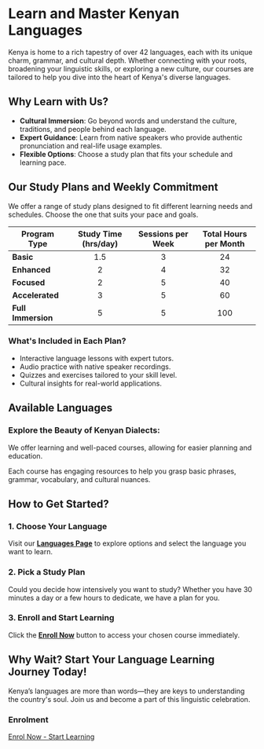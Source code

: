 <!-- Enrol To Learn -->

<!-- Language School In Kenya - 

The Language School in Kenya
Cell: +254 111-333-222

Email: info@languageschoolkenya.org

Location: Chania Ave. Kilimani, Nairobi, Kenya

-->
<!-- // Write section -->

# Learn and Master Kenyan Languages

Kenya is home to a rich tapestry of over 42 languages, each with its unique charm, grammar, and cultural depth. Whether connecting with your roots, broadening your linguistic skills, or exploring a new culture, our courses are tailored to help you dive into the heart of Kenya's diverse languages.

## Why Learn with Us?

- **Cultural Immersion**: Go beyond words and understand the culture, traditions, and people behind each language.  
- **Expert Guidance**: Learn from native speakers who provide authentic pronunciation and real-life usage examples.  
- **Flexible Options**: Choose a study plan that fits your schedule and learning pace.  

## Our Study Plans and Weekly Commitment

We offer a range of study plans designed to fit different learning needs and schedules. Choose the one that suits your pace and goals.

| **Program Type**   | **Study Time (hrs/day)** | **Sessions per Week** | **Total Hours per Month** |
|-------------------|:------------------------:|:----------------------:|:--------------------------:|
| **Basic**          | 1.5                      | 3                      | 24                         |
| **Enhanced**       | 2                        | 4                      | 32                         |
| **Focused**        | 2                        | 5                      | 40                         |
| **Accelerated**    | 3                        | 5                      | 60                         |
| **Full Immersion** | 5                        | 5                      | 100                        |

### What's Included in Each Plan?
- Interactive language lessons with expert tutors.  
- Audio practice with native speaker recordings.  
- Quizzes and exercises tailored to your skill level.  
- Cultural insights for real-world applications.  

## Available Languages

### Explore the Beauty of Kenyan Dialects:
We offer learning and well-paced courses, allowing for easier planning and education.

Each course has engaging resources to help you grasp basic phrases, grammar, vocabulary, and cultural nuances.

## How to Get Started?

### 1. **Choose Your Language**
Visit our **[Languages Page](#)** to explore options and select the language you want to learn.

### 2. **Pick a Study Plan**
Could you decide how intensively you want to study? Whether you have 30 minutes a day or a few hours to dedicate, we have a plan for you.

### 3. **Enroll and Start Learning**
Click the **[Enroll Now](/contact.md)** button to access your chosen course immediately.  

## Why Wait? Start Your Language Learning Journey Today!

Kenya’s languages are more than words—they are keys to understanding the country's soul. Join us and become a part of this linguistic celebration.  

### Enrolment



[Enrol Now - Start Learning]()
